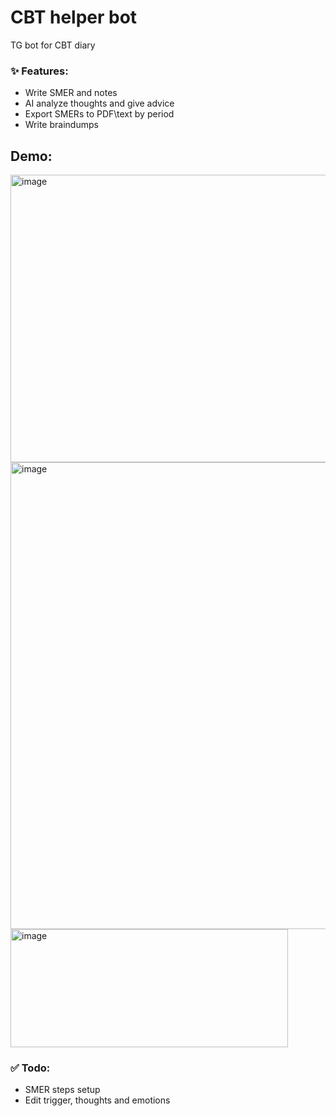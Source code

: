 # CBT helper bot

TG bot for CBT diary  


### :sparkles: Features:

- Write SMER and notes
- AI analyze thoughts and give advice
- Export SMERs to PDF\text by period
- Write braindumps

## Demo:
  <img width="509" height="460" alt="image" src="https://github.com/user-attachments/assets/670b6197-1417-4b3d-8366-2cbca6c223f1" />
  <img width="505" height="747" alt="image" src="https://github.com/user-attachments/assets/3f83db4c-b55f-457c-8929-1fd622580c20" />
  <img width="444" height="189" alt="image" src="https://github.com/user-attachments/assets/eec45d39-82f7-4a04-b552-33fcd7e07006" />

### ✅ Todo:

- SMER steps setup
- Edit trigger, thoughts and emotions

